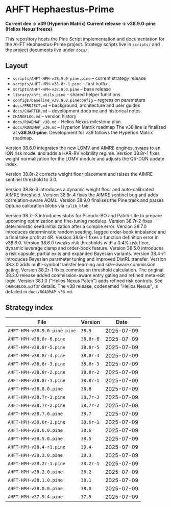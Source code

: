 # AHFT Hephaestus-Prime
**Current dev → v39 (Hyperion Matrix)**
**Current release → v38.9.0-pine (Helios Nexus freeze)**

This repository hosts the Pine Script implementation and documentation for the
AHFT Hephaestus-Prime project. Strategy scripts live in `scripts/` and the
project documents live under `docs/`.

## Layout
- `scripts/AHFT-HPH-v38.9.0-pine.pine` – current strategy release
- `scripts/AHFT-HPH-v38.8r-1.pine` – first hotfix
- `scripts/AHFT-HPH-v38.8.0.pine` – base release
- `library/ahft_utils.pine` – shared helper functions
- `configs/baseline_v38.9.0.pineconfig` – regression parameters
- `docs/PROJECT.md` – background, architecture and user guides
- `docs/CHARTER.md` – development doctrine and historical notes
- `CHANGELOG.md` – version history
- `docs/ROADMAP_v38.md` – Helios Nexus milestone plan
- `docs/ROADMAP_v39.md` – Hyperion Matrix roadmap
The v38 line is finalised at **v38.9.0-pine**.
Development for v39 follows the Hyperion Matrix roadmap.

Version 38.8.0 integrates the new LOMV and AIMRE engines, swaps to an IQN risk model and adds a HAR-RV volatility regime.
Version 38.8r-1 fixes weight normalization for the LOMV module and adjusts the QR-DQN update index.

Version 38.8r-2 corrects weight floor placement and raises the AIMRE sentinel threshold to 3.0.

Version 38.8r-3 introduces a dynamic weight floor and auto-calibrated AIMRE threshold.
Version 38.8r-4 fixes the AIMRE sentinel bug and adds correlation-aware AOML.
Version 38.9.0 finalises the Pine track and parses Optuna calibration blobs via `calib_blob`.

Version 38.7r-3 introduces stubs for Pseudo-BO and Patch-Lite to prepare upcoming optimization and fine-tuning modules.
Version 38.7r-2 fixes deterministic seed initialization after a compile error. Version 38.7.0 introduces deterministic random seeding, lagged order-book imbalance and a final take profit at 4R. Version 38.6r-1 fixes a function definition error in v38.6.0. Version 38.6.0 tweaks risk thresholds with a 0.4% risk floor, dynamic leverage clamp and order-book feature. Version 38.5.0 introduces a risk capsule, partial exits and expanded Bayesian variants. Version 38.4-r1 introduces Bayesian parameter tuning and improved DistRL transfer. Version 38.3.0 adds multi-symbol transfer learning and size-aware commission gating. Version 38.2r-1 fixes commission threshold calculation. The original 38.2.0 release added commission-aware entry gating and refined meta-exit logic. Version 38.1.0 ("Helios Nexus Patch") adds refined risk controls.
See `CHANGELOG.md` for details.
The v38 release, codenamed "Helios Nexus", is detailed in
`docs/ROADMAP_v38.md`.

## Strategy index
| File | Version | Date |
|------|---------|------|
| `AHFT-HPH-v38.9.0-pine.pine` | `38.9` | 2025-07-09 |
| `AHFT-HPH-v38.8r-6.pine` | `38.8r-6` | 2025-07-09 |
| `AHFT-HPH-v38.8r-5.pine` | `38.8r-5` | 2025-07-09 |
| `AHFT-HPH-v38.8r-4.pine` | `38.8r-4` | 2025-07-09 |
| `AHFT-HPH-v38.8r-3.pine` | `38.8r-3` | 2025-07-09 |
| `AHFT-HPH-v38.8r-2.pine` | `38.8r-2` | 2025-07-09 |
| `AHFT-HPH-v38.8r-1.pine` | `38.8r-1` | 2025-07-09 |
| `AHFT-HPH-v38.8.0.pine` | `38.8` | 2025-07-09 |
| `AHFT-HPH-v38.7r-3.pine` | `38.7r-3` | 2025-07-09 |
| `AHFT-HPH-v38.7r-2.pine` | `38.7r-2` | 2025-07-09 |
| `AHFT-HPH-v38.7.0.pine` | `38.7` | 2025-07-09 |
| `AHFT-HPH-v38.6r-1.pine` | `38.6r-1` | 2025-07-09 |
| `AHFT-HPH-v38.6.0.pine` | `38.6` | 2025-07-09 |
| `AHFT-HPH-v38.5.0.pine` | `38.5` | 2025-07-09 |
| `AHFT-HPH-v38.4-r1.pine` | `38.4-` | 2025-07-09 |
| `AHFT-HPH-v38.3.0.pine` | `38.3` | 2025-07-09 |
| `AHFT-HPH-v38.2r-1.pine` | `38.2r-1` | 2025-07-09 |
| `AHFT-HPH-v38.2.0.pine` | `38.2` | 2025-07-09 |
| `AHFT-HPH-v38.1.0.pine` | `38.1` | 2025-07-09 |
| `AHFT-HPH-v38.0.0.pine` | `38.0` | 2025-07-09 |
| `AHFT-HPH-v37.9.4.pine` | `37.9` | 2025-07-09 |
